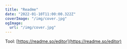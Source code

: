 ```yaml
---
title: "Readme"
date: "2022-01-10T11:00:00.322Z"
coverImage: "/img/cover.jpg"
ogImage:
  url: "/img/cover.jpg"
---
```


Tool: [https://readme.so/editor](https://readme.so/editor)
